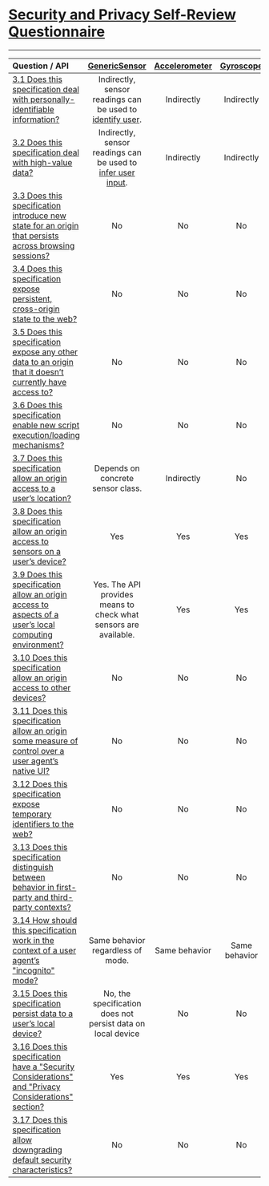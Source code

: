 # [Security and Privacy Self-Review Questionnaire](https://w3ctag.github.io/security-questionnaire/)

---

| **Question / API**                                                                                          | [GenericSensor] | [Accelerometer] | [Gyroscope] | [Magnetometer] | [OrientationSensor] | [AmbientLightSensor] | [ProximitySensor] |
|:------------------------------------------------------------------------------------------------------------|:----------------------------------------------------------------:|:-------------:|:-------------:|:-------------:|:-------------:|:-------------:|:-------------:|
| [3.1 Does this specification deal with personally-identifiable information?]                                | Indirectly, sensor readings can be used to [identify user].      | Indirectly    | Indirectly    | Indirectly    | Indirectly    | Indirectly    | Unknown       |
| [3.2 Does this specification deal with high-value data?]                                                    | Indirectly, sensor readings can be used to [infer user input].   | Indirectly    | Indirectly    | Indirectly    | Indirectly    | Indirectly    | Unknown       |
| [3.3 Does this specification introduce new state for an origin that persists across browsing sessions?]     | No                                                               | No            | No            | No            | No            | No            | No            |
| [3.4 Does this specification expose persistent, cross-origin state to the web?]                             | No                                                               | No            | No            | No            | No            | No            | No            |
| [3.5 Does this specification expose any other data to an origin that it doesn’t currently have access to?]  | No                                                               | No            | No            | No            | No            | No            | No            |
| [3.6 Does this specification enable new script execution/loading mechanisms?]                               | No                                                               | No            | No            | No            | No            | No            | No            |
| [3.7 Does this specification allow an origin access to a user’s location?]                                  | Depends on concrete sensor class.                                | Indirectly    | No            | Indirectly    | Indirectly    | Day / Night?  | Unknown       |
| [3.8 Does this specification allow an origin access to sensors on a user’s device?]                         | Yes                                                              | Yes           | Yes           | Yes           | Yes           | Yes           | Yes           |
| [3.9 Does this specification allow an origin access to aspects of a user’s local computing environment?]    | Yes. The API provides means to check what sensors are available. | Yes           | Yes           | Yes           | Yes           | Yes           | Yes           |
| [3.10 Does this specification allow an origin access to other devices?]                                     | No                                                               | No            | No            | No            | No            | No            | No            |
| [3.11 Does this specification allow an origin some measure of control over a user agent’s native UI?]       | No                                                               | No            | No            | No            | No            | No            | No            |
| [3.12 Does this specification expose temporary identifiers to the web?]                                     | No                                                               | No            | No            | No            | No            | No            | No            |
| [3.13 Does this specification distinguish between behavior in first-party and third-party contexts?]        | No                                                               | No            | No            | No            | No            | No            | No            |
| [3.14 How should this specification work in the context of a user agent’s "incognito" mode?]                | Same behavior regardless of mode.                                | Same behavior | Same behavior | Same behavior | Same behavior | Same behavior | Same behavior |
| [3.15 Does this specification persist data to a user’s local device?]                                       | No, the specification does not persist data on local device      | No            | No            | No            | No            | No            | No            |
| [3.16 Does this specification have a "Security Considerations" and "Privacy Considerations" section?]       | Yes                                                              | Yes           | Yes           | Yes           | Yes           | Yes           | Yes           |
| [3.17 Does this specification allow downgrading default security characteristics?]                          | No                                                               | No            | No            | No            | No            | No            | No            |

[GenericSensor]: https://w3c.github.io/sensors/
[Accelerometer]: https://w3c.github.io/accelerometer/
[Gyroscope]: https://w3c.github.io/gyroscope/
[Magnetometer]: https://w3c.github.io/magnetometer/
[OrientationSensor]: https://w3c.github.io/orientation-sensor/
[AmbientLightSensor]: https://w3c.github.io/ambient-light/
[ProximitySensor]: https://w3c.github.io/proximity/
[identify user]: https://w3c.github.io/sensors/#user-identifying
[infer user input]: https://w3c.github.io/sensors/#keystroke-monitoring
[3.1 Does this specification deal with personally-identifiable information?]: https://w3ctag.github.io/security-questionnaire/#pii
[3.2 Does this specification deal with high-value data?]: https://w3ctag.github.io/security-questionnaire/#credentials
[3.3 Does this specification introduce new state for an origin that persists across browsing sessions?]: https://w3ctag.github.io/security-questionnaire/#persistent-origin-specific-state
[3.4 Does this specification expose persistent, cross-origin state to the web?]: https://w3ctag.github.io/security-questionnaire/#persistent-identifiers
[3.5 Does this specification expose any other data to an origin that it doesn’t currently have access to?]: https://w3ctag.github.io/security-questionnaire/#other-data
[3.6 Does this specification enable new script execution/loading mechanisms?]: https://w3ctag.github.io/security-questionnaire/#string-to-script
[3.7 Does this specification allow an origin access to a user’s location?]: https://w3ctag.github.io/security-questionnaire/#location
[3.8 Does this specification allow an origin access to sensors on a user’s device?]: https://w3ctag.github.io/security-questionnaire/#sensors
[3.9 Does this specification allow an origin access to aspects of a user’s local computing environment?]: https://w3ctag.github.io/security-questionnaire/#local-device
[3.10 Does this specification allow an origin access to other devices?]: https://w3ctag.github.io/security-questionnaire/#remote-device
[3.11 Does this specification allow an origin some measure of control over a user agent’s native UI?]: https://w3ctag.github.io/security-questionnaire/#native-ui
[3.12 Does this specification expose temporary identifiers to the web?]: https://w3ctag.github.io/security-questionnaire/#temporary-id
[3.13 Does this specification distinguish between behavior in first-party and third-party contexts?]: https://w3ctag.github.io/security-questionnaire/#first-third-party
[3.14 How should this specification work in the context of a user agent’s "incognito" mode?]: https://w3ctag.github.io/security-questionnaire/#incognito
[3.15 Does this specification persist data to a user’s local device?]: https://w3ctag.github.io/security-questionnaire/#storage
[3.16 Does this specification have a "Security Considerations" and "Privacy Considerations" section?]: https://w3ctag.github.io/security-questionnaire/#considerations
[3.17 Does this specification allow downgrading default security characteristics?]: https://w3ctag.github.io/security-questionnaire/#relaxed-sop
